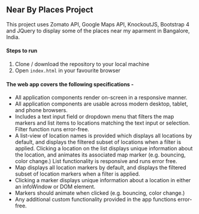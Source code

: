 ## Near By Places Project

This project uses Zomato API, Google Maps API, KnockoutJS, Bootstrap 4 and JQuery to display some of the places near my aparment in Bangalore, India. 

#### Steps to run

1. Clone / download the repository to your local machine
2. Open `index.html` in your favourite browser

#### The web app covers the following specifications - 

- All application components render on-screen in a responsive manner.
- All application components are usable across modern desktop, tablet, and phone browsers.
- Includes a text input field or dropdown menu that filters the map markers and list items to locations matching the text input or selection. Filter function runs error-free.
- A list-view of location names is provided which displays all locations by default, and displays the filtered subset of locations when a filter is applied.
  Clicking a location on the list displays unique information about the location, and animates its associated map marker (e.g. bouncing, color change.)
  List functionality is responsive and runs error free.
- Map displays all location markers by default, and displays the filtered subset of location markers when a filter is applied.
- Clicking a marker displays unique information about a location in either an infoWindow or DOM element.
- Markers should animate when clicked (e.g. bouncing, color change.)
- Any additional custom functionality provided in the app functions error-free.